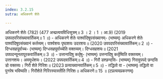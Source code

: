 ```yaml
---
index: 3.2.15
sutra: अधिकरणे शेतेः

---
```

 अधिकरणे शेतेः (782) (477 अच्प्रत्ययविधिसूत्रम्॥ 3 । 2 । 1 । आ.9) (2019 उपपदपरिसंख्यावार्तिकम्॥ 1 ॥) - अधिकरणे शेतेः पार्श्वादिषूपसंख्यानम्- (भाष्यम्) अधिकरणे शेतेः पार्श्वादिषूपसंख्यानं कर्तव्यम्। पार्श्वशयः पृष्ठशयः उदरशयः॥ (2020 उपपदपरिसंख्यावार्तिकम्॥ 2 ॥) - दिग्धसहपूर्वाच्च- (भाष्यम्) दिग्धसहपूर्वाच्चेति वक्तव्यम्। दिग्धसहशयः॥ (2021 उपपदन्यूनतापूरकवार्तिकम्॥ 3 ॥) - उत्तानादिषु कर्तृषु- (भाष्यम्) उत्तनादिषु कर्तृष्विति वक्तव्यम्। उत्तानशयः। अवमूर्धशयः। (2022 उपपदवार्तिकम्॥ 4 ॥) - गिरौ डश्छन्दसि- (भाष्यम्) गिरावुपपदे छन्दसि डो वक्तव्यः। गिरौ शेते गिरिशः॥ (2023 प्रत्याख्यानवार्तिकम्॥ 5 ॥) - तद्धितो वा - (भाष्यम्) तद्धितो वा पुनरेष भविष्यति। गिरौशेते गिरिरस्यास्तीति गिरिशः॥ अधिकरणे॥ 15 ॥ (टप्रत्ययप्रकरणम्) 